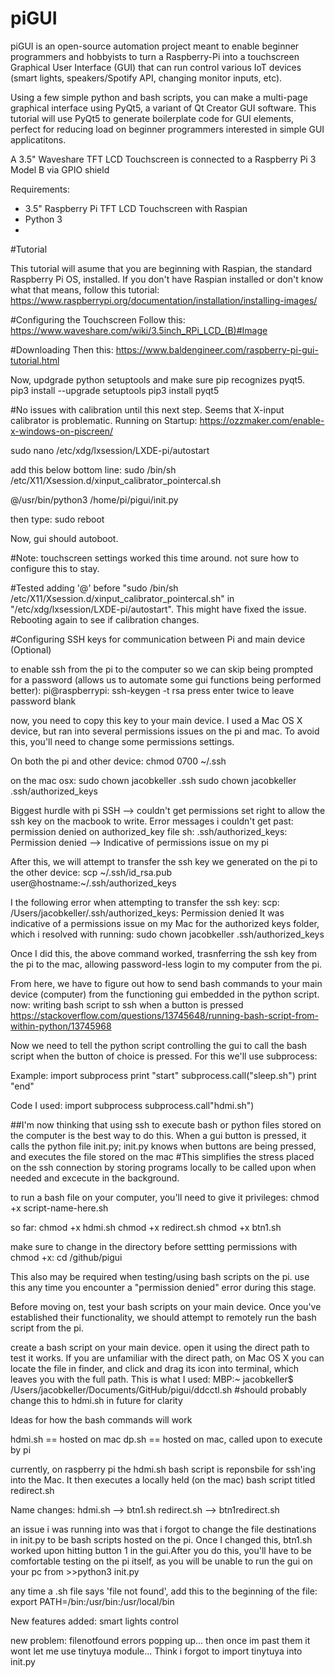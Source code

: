 # piGUI
piGUI is an open-source automation project meant to enable beginner programmers and hobbyists to turn a Raspberry-Pi into a touchscreen Graphical User Interface (GUI) that can run control various IoT devices (smart lights, speakers/Spotify API, changing monitor inputs, etc). 

Using a few simple python and bash scripts, you can make a multi-page graphical interface using PyQt5, a variant of Qt Creator GUI software. This tutorial will use PyQt5 to generate boilerplate code for GUI elements, perfect for reducing load on beginner programmers interested in simple GUI applicatitons. 


A 3.5" Waveshare TFT LCD Touchscreen is connected to a Raspberry Pi 3 Model B via GPIO shield


Requirements:
- 3.5" Raspberry Pi TFT LCD Touchscreen with Raspian
- Python 3
- 







#Tutorial

This tutorial will asume that you are beginning with Raspian, the standard Raspberry Pi OS, installed. If you don't have Raspian installed or don't know what that means, follow this tutorial: https://www.raspberrypi.org/documentation/installation/installing-images/


#Configuring the Touchscreen
Follow this: 
https://www.waveshare.com/wiki/3.5inch_RPi_LCD_(B)#Image


#Downloading 
Then this:
https://www.baldengineer.com/raspberry-pi-gui-tutorial.html

Now, updgrade python setuptools and make sure pip recognizes pyqt5. 
pip3 install --upgrade setuptools
pip3 install pyqt5

#No issues with calibration until this next step. Seems that X-input calibrator is problematic.
Running on Startup:
	https://ozzmaker.com/enable-x-windows-on-piscreen/
  
  
  
  
sudo nano /etc/xdg/lxsession/LXDE-pi/autostart
  
  
  
add this below bottom line:
sudo /bin/sh /etc/X11/Xsession.d/xinput_calibrator_pointercal.sh
 
@/usr/bin/python3 /home/pi/pigui/init.py


then type:
sudo reboot

Now, gui should autoboot. 

#Note: touchscreen settings worked this time around. 
not sure how to configure this to stay.

#Tested adding '@' before "sudo /bin/sh /etc/X11/Xsession.d/xinput_calibrator_pointercal.sh" in "/etc/xdg/lxsession/LXDE-pi/autostart".
This might have fixed the issue. Rebooting again to see if calibration changes.

#Configuring SSH keys for communication between Pi and main device (Optional)

to enable ssh from the pi to the computer so we can skip being prompted for a password (allows us to automate some gui functions being performed better):
pi@raspberrypi: ssh-keygen -t rsa
press enter twice to leave password blank

now, you need to copy this key to your main device. I used a Mac OS X device, but ran into several permissions issues on the pi and mac. 
To avoid this, you'll need to change some permissions settings.

On both the pi and other device:
chmod 0700 ~/.ssh


on the mac osx:
sudo chown jacobkeller .ssh
sudo chown jacobkeller .ssh/authorized_keys


Biggest hurdle with pi SSH --> couldn't get permissions set right to allow the ssh key on the macbook to write. 
Error messages i couldn't get past: 
permission denied on authorized_key file
sh: .ssh/authorized_keys: Permission denied --> Indicative of permissions issue on my pi

After this, we will attempt to transfer the ssh key we generated on the pi to the other device:
scp ~/.ssh/id_rsa.pub user@hostname:~/.ssh/authorized_keys

I the following error when attempting to transfer the ssh key:
scp: /Users/jacobkeller/.ssh/authorized_keys: Permission denied
It was indicative of a permissions issue on my Mac for the authorized keys folder, which i resolved with running:
sudo chown jacobkeller .ssh/authorized_keys

Once I did this, the above command worked, trasnferring the ssh key from the pi to the mac, allowing password-less login to my computer from the pi. 




From here, we have to figure out how to send bash commands to your main device (computer) from the functioning gui embedded in the python script. 
now: writing bash script to ssh when a button is pressed
https://stackoverflow.com/questions/13745648/running-bash-script-from-within-python/13745968







Now we need to tell the python script controlling the gui to call the bash script when the button of choice is pressed. For this we'll use subprocess:

Example: 
import subprocess
print "start"
subprocess.call("sleep.sh")
print "end"




Code I used: 
import subprocess
subprocess.call"hdmi.sh")



##I'm now thinking that using ssh to execute bash or python files stored on the computer is the best way to do this. When a gui button is pressed, it calls the python file init.py; init.py knows when buttons are being pressed, and executes the file stored on the mac 
#This simplifies the stress placed on the ssh connection by storing programs locally to be called upon when needed and excecute in the background.

to run a bash file on your computer, you'll need to give it privileges:
chmod +x script-name-here.sh

so far:
chmod +x hdmi.sh
chmod +x redirect.sh
chmod +x btn1.sh

make sure to change in the directory before settting permissions with chmod +x:
cd /github/pigui

This also may be required when testing/using bash scripts on the pi. use this any time you encounter a "permission denied" error during this stage.

Before moving on, test your bash scripts on your main device. Once you've established their functionality, we should attempt to remotely run the bash script from the pi.

create a bash script on your main device. open it using the direct path to test it works. If you are unfamiliar with the direct path, on Mac OS X you can locate the file in finder, and click and drag its icon into terminal, which leaves you with the full path. 
This is what I used:
MBP:~ jacobkeller$ /Users/jacobkeller/Documents/GitHub/pigui/ddcctl.sh   #should probably change this to hdmi.sh in future for clarity






Ideas for how the bash commands will work


hdmi.sh == hosted on mac
dp.sh == hosted on mac, called upon to execute by pi



currently, on raspberry pi the hdmi.sh bash script is reponsbile for ssh'ing into the Mac. It then executes a locally held (on the mac) bash script titled redirect.sh

Name changes: 
hdmi.sh --> btn1.sh
redirect.sh --> btn1redirect.sh


an issue i was running into was that i forgot to change the file destinations in init.py to be bash scripts hosted on the pi. Once I changed this, btn1.sh worked upon hitting button 1 in the gui.After you do this, you'll have to be comfortable testing on the pi itself, as you will be unable to run the gui on your pc from >>python3 init.py

any time a .sh file says 'file not found', add this to the beginning of the file:
export PATH=/bin:/usr/bin:/usr/local/bin




New features added: smart lights control

new problem: filenotfound errors popping up... then once im past them it wont let me use tinytuya module...
Think i forgot to import tinytuya into init.py
